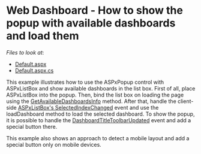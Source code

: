 # Web Dashboard - How to show the popup with available dashboards and load them

*Files to look at*:

* [Default.aspx](./CS/WebApp/Default.aspx)
* [Default.aspx.cs](./CS/WebApp/Default.aspx.cs)

<p>
This example illustrates how to use the ASPxPopup control with ASPxListBox and show available dashboards in the list box.
First of all, place ASPxListBox into the popup. Then, bind the list box on loading the page using the <a href="https://docs.devexpress.com/Dashboard/DevExpress.DashboardWeb.IDashboardStorage.GetAvailableDashboardsInfo">GetAvailableDashboardsInfo</a> method.
After that, handle the client-side <a href="https://documentation.devexpress.com/AspNet/DevExpress.Web.Scripts.ASPxClientListBox.SelectedIndexChanged.event">ASPxListBox's SelectedIndexChanged</a> event and use the loadDashboard method to load the selected dashboard.
To show the popup, it is possible to handle the <a href="https://docs.devexpress.com/Dashboard/DevExpress.DashboardWeb.Scripts.ASPxClientDashboard.DashboardTitleToolbarUpdated">DashboardTitleToolbarUpdated</a> event and add a special button there.

This example also shows an approach to detect a mobile layout and add a special button only on mobile devices.
</p> 